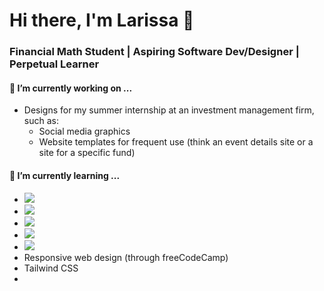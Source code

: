 # Hi there, I'm Larissa 👋

### Financial Math Student | Aspiring Software Dev/Designer | Perpetual Learner

<!--
**lfeatherby/lfeatherby** is a ✨ _special_ ✨ repository because its `README.md` (this file) appears on your GitHub profile.

Here are some ideas to get you started:

- 🔭 I’m currently working on ...
- 🌱 I’m currently learning ...
- 👯 I’m looking to collaborate on ...
- 🤔 I’m looking for help with ...
- 💬 Ask me about ...
- 📫 How to reach me: ...
- 😄 Pronouns: ...
- ⚡ Fun fact: ...
-->

#### 🔭 I’m currently working on ...
- Designs for my summer internship at an investment management firm, such as:
  - Social media graphics
  - Website templates for frequent use (think an event details site or a site for a specific fund)

#### 🌱 I’m currently learning ...
- ![](https://img.shields.io/badge/p5.js-ED225D?style=flat&logo=p5dotjs&logoColor=white)
- ![](https://img.shields.io/badge/p5.js-ED225D?style=flat-square&logo=p5dotjs&logoColor=white)
- ![](https://img.shields.io/badge/p5.js-ED225D?style=plastic&logo=p5dotjs&logoColor=white)
- ![](https://img.shields.io/badge/p5.js-ED225D?style=for-the-badge&logo=p5dotjs&logoColor=white)
- ![](https://img.shields.io/badge/p5.js-ED225D?style=social&logo=p5dotjs&logoColor=white)
- Responsive web design (through freeCodeCamp)
- Tailwind CSS
- 
